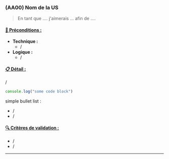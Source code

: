 <!--/us-->
<!--title-->
### (AA00) Nom de la US
<!--/title-->
<!--description-->
> En tant que .... j'aimerais ... afin de .... 

#### <u>📌 Préconditions :</u>
- **Technique :**
  <!--checklist: "📌 Préconditions technique"-->
  - /
  <!--/checklist-->
- **Logique :**
  - /

#### <u>📋 Détail :</u>
/

```js
console.log("some code block")
```

simple bullet list : 

- /
- /

#### <u>🔍 Critères de validation :</u>
  <!--checklist: "🔍 Critères de validation"-->
  - /
  - /
  <!--/checklist-->

<!--/description-->
<!--/us-->

---
